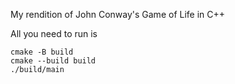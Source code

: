 My rendition of John Conway's Game of Life in C++

All you need to run is 
```
cmake -B build
cmake --build build
./build/main
```
